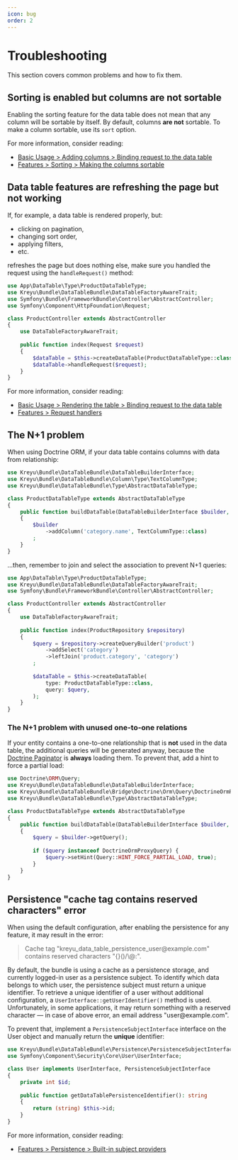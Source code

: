 ```yaml
---
icon: bug
order: 2
---
```


# Troubleshooting

This section covers common problems and how to fix them.

## Sorting is enabled but columns are not sortable

Enabling the sorting feature for the data table does not mean that any column will be sortable by itself.
By default, columns **are not** sortable. To make a column sortable, use its `sort` option.

For more information, consider reading:

- [Basic Usage > Adding columns > Binding request to the data table](basic-usage/adding-columns.md#making-the-columns-sortable)
- [Features > Sorting > Making the columns sortable](features/sorting.md#making-the-columns-sortable)

## Data table features are refreshing the page but not working

If, for example, a data table is rendered properly, but:
- clicking on pagination,
- changing sort order,
- applying filters,
- etc.

refreshes the page but does nothing else, make sure you handled the request using the `handleRequest()` method:

```php #4,13 src/Controller/ProductController.php
use App\DataTable\Type\ProductDataTableType;
use Kreyu\Bundle\DataTableBundle\DataTableFactoryAwareTrait;
use Symfony\Bundle\FrameworkBundle\Controller\AbstractController;
use Symfony\Component\HttpFoundation\Request;

class ProductController extends AbstractController
{
    use DataTableFactoryAwareTrait;
    
    public function index(Request $request)
    {
        $dataTable = $this->createDataTable(ProductDataTableType::class);
        $dataTable->handleRequest($request);
    }
}
```

For more information, consider reading:

- [Basic Usage > Rendering the table > Binding request to the data table](basic-usage/rendering-the-table.md#binding-request-to-the-data-table)
- [Features > Request handlers](features/request-handlers.md)

## The N+1 problem

When using Doctrine ORM, if your data table contains columns with data from relationship:

```php # src/DataTable/Type/ProductDataTableType.php
use Kreyu\Bundle\DataTableBundle\DataTableBuilderInterface;
use Kreyu\Bundle\DataTableBundle\Column\Type\TextColumnType;
use Kreyu\Bundle\DataTableBundle\Type\AbstractDataTableType;

class ProductDataTableType extends AbstractDataTableType
{
    public function buildDataTable(DataTableBuilderInterface $builder, array $options): void
    {
        $builder
            ->addColumn('category.name', TextColumnType::class)
        ;
    }
}
```

...then, remember to join and select the association to prevent N+1 queries:

```php # src/Controller/ProductController.php
use App\DataTable\Type\ProductDataTableType;
use Kreyu\Bundle\DataTableBundle\DataTableFactoryAwareTrait;
use Symfony\Bundle\FrameworkBundle\Controller\AbstractController;

class ProductController extends AbstractController
{
    use DataTableFactoryAwareTrait;
    
    public function index(ProductRepository $repository)
    {
        $query = $repository->createQueryBuilder('product')
            ->addSelect('category')
            ->leftJoin('product.category', 'category')
        ;
        
        $dataTable = $this->createDataTable(
            type: ProductDataTableType::class, 
            query: $query,
        );
    }
}
```

### The N+1 problem with unused one-to-one relations

If your entity contains a one-to-one relationship that is **not** used in the data table,
the additional queries will be generated anyway, because the [Doctrine Paginator](https://www.doctrine-project.org/projects/doctrine-orm/en/2.15/tutorials/pagination.html) is **always** loading them.
To prevent that, add a hint to force a partial load:

```php # src/DataTable/Type/ProductDataTableType.php
use Doctrine\ORM\Query;
use Kreyu\Bundle\DataTableBundle\DataTableBuilderInterface;
use Kreyu\Bundle\DataTableBundle\Bridge\Doctrine\Orm\Query\DoctrineOrmProxyQuery;
use Kreyu\Bundle\DataTableBundle\Type\AbstractDataTableType;

class ProductDataTableType extends AbstractDataTableType
{
    public function buildDataTable(DataTableBuilderInterface $builder, array $options): void
    {
        $query = $builder->getQuery();
        
        if ($query instanceof DoctrineOrmProxyQuery) {
            $query->setHint(Query::HINT_FORCE_PARTIAL_LOAD, true);
        }
    }
}
```

## Persistence "cache tag contains reserved characters" error

When using the default configuration, after enabling the persistence for any feature, it may result in the error:

> Cache tag "kreyu_data_table_persistence_user\@example.com" contains reserved characters "{}()/\\@:".

By default, the bundle is using a cache as a persistence storage, and currently logged-in user as a persistence subject.
To identify which data belongs to which user, the persistence subject must return a unique identifier.
To retrieve a unique identifier of a user without additional configuration, a `UserInterface::getUserIdentifier()` method is used.
Unfortunately, in some applications, it may return something with a reserved character — in case of above error, an email address "user\@example.com".

To prevent that, implement a `PersistenceSubjectInterface` interface on the User object and manually return the **unique** identifier:

```php # src/Entity/User.php
use Kreyu\Bundle\DataTableBundle\Persistence\PersistenceSubjectInterface;
use Symfony\Component\Security\Core\User\UserInterface;

class User implements UserInterface, PersistenceSubjectInterface
{
    private int $id;
    
    public function getDataTablePersistenceIdentifier(): string
    {
        return (string) $this->id;
    }
}
```

For more information, consider reading:

- [Features > Persistence > Built-in subject providers](features/persistence.md#built-in-subject-providers)
